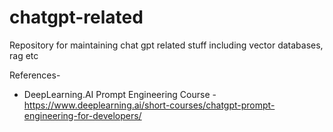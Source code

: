 # chatgpt-related

Repository for maintaining chat gpt related stuff including vector databases, rag etc

References-
- DeepLearning.AI Prompt Engineering Course - https://www.deeplearning.ai/short-courses/chatgpt-prompt-engineering-for-developers/

